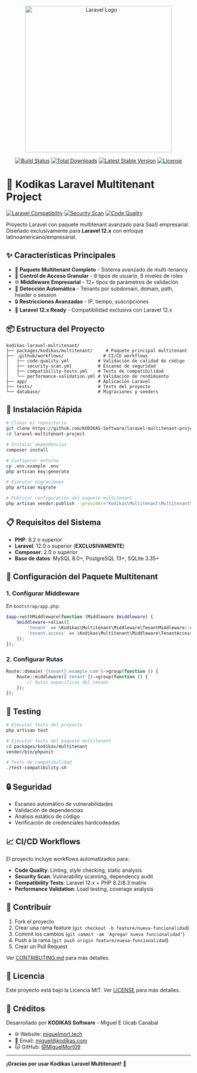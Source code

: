 <p align="center"><a href="https://laravel.com" target="_blank"><img src="https://raw.githubusercontent.com/laravel/art/master/logo-lockup/5%20SVG/2%20CMYK/1%20Full%20Color/laravel-logolockup-cmyk-red.svg" width="400" alt="Laravel Logo"></a></p>

<p align="center">
<a href="https://github.com/laravel/framework/actions"><img src="https://github.com/laravel/framework/workflows/tests/badge.svg" alt="Build Status"></a>
<a href="https://packagist.org/packages/laravel/framework"><img src="https://img.shields.io/packagist/dt/laravel/framework" alt="Total Downloads"></a>
<a href="https://packagist.org/packages/laravel/framework"><img src="https://img.shields.io/packagist/v/laravel/framework" alt="Latest Stable Version"></a>
<a href="https://packagist.org/packages/laravel/framework"><img src="https://img.shields.io/packagist/l/laravel/framework" alt="License"></a>
</p>

# 🏢 Kodikas Laravel Multitenant Project

[![Laravel Compatibility](https://github.com/KODIKAS-Software/laravel-multitenant-project/workflows/Laravel%20Compatibility%20Matrix/badge.svg)](https://github.com/KODIKAS-Software/laravel-multitenant-project/actions)
[![Security Scan](https://github.com/KODIKAS-Software/laravel-multitenant-project/workflows/Security%20&%20Vulnerability%20Scan/badge.svg)](https://github.com/KODIKAS-Software/laravel-multitenant-project/actions)
[![Code Quality](https://github.com/KODIKAS-Software/laravel-multitenant-project/workflows/Code%20Quality%20&%20Validation/badge.svg)](https://github.com/KODIKAS-Software/laravel-multitenant-project/actions)

Proyecto Laravel con paquete multitenant avanzado para SaaS empresarial. Diseñado exclusivamente para **Laravel 12.x** con enfoque latinoamericano/empresarial.

## ✨ Características Principales

- 🏢 **Paquete Multitenant Completo** - Sistema avanzado de multi-tenancy
- 🔐 **Control de Acceso Granular** - 8 tipos de usuario, 6 niveles de roles
- 🌐 **Middleware Empresarial** - 12+ tipos de parámetros de validación
- 🎯 **Detección Automática** - Tenants por subdomain, domain, path, header o session
- 🔒 **Restricciones Avanzadas** - IP, tiempo, suscripciones
- 🚀 **Laravel 12.x Ready** - Compatibilidad exclusiva con Laravel 12.x

## 📦 Estructura del Proyecto

```
kodikas-laravel-multitenant/
├── packages/kodikas/multitenant/     # Paquete principal multitenant
├── .github/workflows/               # CI/CD workflows
│   ├── code-quality.yml           # Validación de calidad de código
│   ├── security-scan.yml          # Escaneo de seguridad
│   ├── compatibility-tests.yml    # Tests de compatibilidad
│   └── performance-validation.yml # Validación de rendimiento
├── app/                           # Aplicación Laravel
├── tests/                         # Tests del proyecto
└── database/                      # Migraciones y seeders
```

## 🚀 Instalación Rápida

```bash
# Clonar el repositorio
git clone https://github.com/KODIKAS-Software/laravel-multitenant-project.git
cd laravel-multitenant-project

# Instalar dependencias
composer install

# Configurar entorno
cp .env.example .env
php artisan key:generate

# Ejecutar migraciones
php artisan migrate

# Publicar configuración del paquete multitenant
php artisan vendor:publish --provider="Kodikas\Multitenant\MultitenantServiceProvider"
```

## 📋 Requisitos del Sistema

- **PHP**: 8.2 o superior
- **Laravel**: 12.0 o superior (**EXCLUSIVAMENTE**)
- **Composer**: 2.0 o superior
- **Base de datos**: MySQL 8.0+, PostgreSQL 13+, SQLite 3.35+

## 🔧 Configuración del Paquete Multitenant

### 1. Configurar Middleware

En `bootstrap/app.php`:

```php
$app->withMiddleware(function (Middleware $middleware) {
    $middleware->alias([
        'tenant' => \Kodikas\Multitenant\Middleware\TenantMiddleware::class,
        'tenant.access' => \Kodikas\Multitenant\Middleware\TenantAccessMiddleware::class,
    ]);
});
```

### 2. Configurar Rutas

```php
Route::domain('{tenant}.example.com')->group(function () {
    Route::middleware(['tenant'])->group(function () {
        // Rutas específicas del tenant
    });
});
```

## 🧪 Testing

```bash
# Ejecutar tests del proyecto
php artisan test

# Ejecutar tests del paquete multitenant
cd packages/kodikas/multitenant
vendor/bin/phpunit

# Tests de compatibilidad
./test-compatibility.sh
```

## 🔒 Seguridad

- Escaneo automático de vulnerabilidades
- Validación de dependencias
- Análisis estático de código
- Verificación de credenciales hardcodeadas

## 📈 CI/CD Workflows

El proyecto incluye workflows automatizados para:

- **Code Quality**: Linting, style checking, static analysis
- **Security Scan**: Vulnerability scanning, dependency audit
- **Compatibility Tests**: Laravel 12.x + PHP 8.2/8.3 matrix
- **Performance Validation**: Load testing, coverage analysis

## 🤝 Contribuir

1. Fork el proyecto
2. Crear una rama feature (`git checkout -b feature/nueva-funcionalidad`)
3. Commit los cambios (`git commit -am 'Agregar nueva funcionalidad'`)
4. Push a la rama (`git push origin feature/nueva-funcionalidad`)
5. Crear un Pull Request

Ver [CONTRIBUTING.md](CONTRIBUTING.md) para más detalles.

## 📄 Licencia

Este proyecto está bajo la Licencia MIT. Ver [LICENSE](LICENSE) para más detalles.

## 👥 Créditos

Desarrollado por **KODIKAS Software** - Miguel E Uicab Canabal

- 🌐 Website: [miguelmort.tech](https://miguelmort.tech)
- 📧 Email: miguel@kodikas.com
- 🐱 GitHub: [@MiguelMort09](https://github.com/MiguelMort09)

---

**¡Gracias por usar Kodikas Laravel Multitenant!** 🚀
